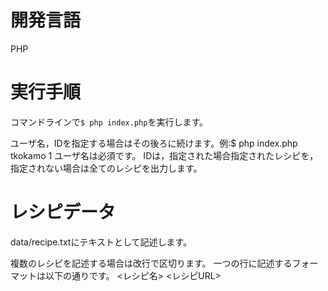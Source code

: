 #   開発言語
PHP

#   実行手順
コマンドラインで`$ php index.php`を実行します。

ユーザ名，IDを指定する場合はその後ろに続けます。例:$ php index.php tkokamo 1
ユーザ名は必須です。
IDは，指定された場合指定されたレシピを，指定されない場合は全てのレシピを出力します。


#   レシピデータ
data/recipe.txtにテキストとして記述します。

複数のレシピを記述する場合は改行で区切ります。
一つの行に記述するフォーマットは以下の通りです。
<レシピ名> <レシピURL>